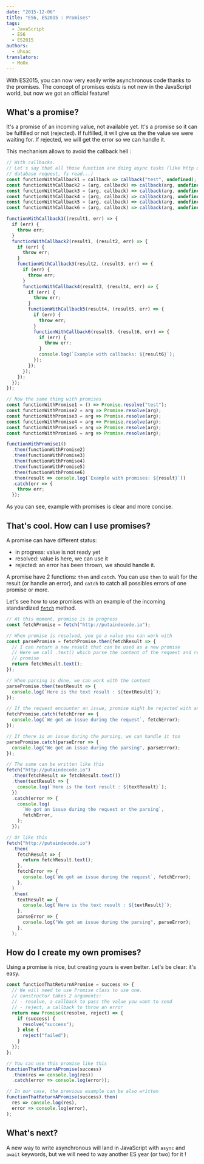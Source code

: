 ```yaml
---
date: "2015-12-06"
title: "ES6, ES2015 : Promises"
tags:
  - JavaScript
  - ES6
  - ES2015
authors:
  - Uhsac
translators:
  - MoOx
---
```


With ES2015, you can now very easily write asynchronous code thanks to the
promises. The concept of promises exists is not new in the JavaScript world, but
now we got an official feature!

## What's a promise?

It's a promise of an incoming value, not available yet. It's a promise so it can
be fulfilled or not (rejected). If fulfilled, it will give us the the value we
were waiting for. If rejected, we will get the error so we can handle it.

This mechanism allows to avoid the callback hell :

```js
// With callbacks.
// Let's say that all those function are doing async tasks (like http or
// database request, fs read...)
const functionWithCallback1 = callback => callback("test", undefined);
const functionWithCallback2 = (arg, callback) => callback(arg, undefined);
const functionWithCallback3 = (arg, callback) => callback(arg, undefined);
const functionWithCallback4 = (arg, callback) => callback(arg, undefined);
const functionWithCallback5 = (arg, callback) => callback(arg, undefined);
const functionWithCallback6 = (arg, callback) => callback(arg, undefined);

functionWithCallback1((result1, err) => {
  if (err) {
    throw err;
  }
  functionWithCallback2(result1, (result2, err) => {
    if (err) {
      throw err;
    }
    functionWithCallback3(result2, (result3, err) => {
      if (err) {
        throw err;
      }
      functionWithCallback4(result3, (result4, err) => {
        if (err) {
          throw err;
        }
        functionWithCallback5(result4, (result5, err) => {
          if (err) {
            throw err;
          }
          functionWithCallback6(result5, (result6, err) => {
            if (err) {
              throw err;
            }
            console.log(`Example with callbacks: ${result6}`);
          });
        });
      });
    });
  });
});

// Now the same thing with promises
const functionWithPromise1 = () => Promise.resolve("test");
const functionWithPromise2 = arg => Promise.resolve(arg);
const functionWithPromise3 = arg => Promise.resolve(arg);
const functionWithPromise4 = arg => Promise.resolve(arg);
const functionWithPromise5 = arg => Promise.resolve(arg);
const functionWithPromise6 = arg => Promise.resolve(arg);

functionWithPromise1()
  .then(functionWithPromise2)
  .then(functionWithPromise3)
  .then(functionWithPromise4)
  .then(functionWithPromise5)
  .then(functionWithPromise6)
  .then(result => console.log(`Example with promises: ${result}`))
  .catch(err => {
    throw err;
  });
```

As you can see, example with promises is clear and more concise.

## That's cool. How can I use promises?

A promise can have different status:

- in progress: value is not ready yet
- resolved: value is here, we can use it
- rejected: an error has been thrown, we should handle it.

A promise have 2 functions: `then` and `catch`. You can use `then` to wait for
the result (or handle an error), and `catch` to catch all possibles errors of
one promise or more.

Let's see how to use promises with an example of the incoming standardized
[`fetch`](https://fetch.spec.whatwg.org) method.

```js
// At this moment, promise is in progress
const fetchPromise = fetch("http://putaindecode.io");

// When promise is resolved, you go a value you can work with
const parsePromise = fetchPromise.then(fetchResult => {
  // I can return a new result that can be used as a new promise
  // Here we call .text() which parse the content of the request and return
  // promise
  return fetchResult.text();
});

// When parsing is done, we can work with the content
parsePromise.then(textResult => {
  console.log(`Here is the text result : ${textResult}`);
});

// If the request encounter an issue, promise might be rejected with an error
fetchPromise.catch(fetchError => {
  console.log(`We got an issue during the request`, fetchError);
});

// If there is an issue during the parsing, we can handle it too
parsePromise.catch(parseError => {
  console.log("We got an issue during the parsing", parseError);
});

// The same can be written like this
fetch("http://putaindecode.io")
  .then(fetchResult => fetchResult.text())
  .then(textResult => {
    console.log(`Here is the text result : ${textResult}`);
  })
  .catch(error => {
    console.log(
      `We got an issue during the request or the parsing`,
      fetchError,
    );
  });

// Or like this
fetch("http://putaindecode.io")
  .then(
    fetchResult => {
      return fetchResult.text();
    },
    fetchError => {
      console.log(`We got an issue during the request`, fetchError);
    },
  )
  .then(
    textResult => {
      console.log(`Here is the text result : ${textResult}`);
    },
    parseError => {
      console.log("We got an issue during the parsing", parseError);
    },
  );
```

## How do I create my own promises?

Using a promise is nice, but creating yours is even better. Let's be clear: it's
easy.

```js
const functionThatReturnAPromise = success => {
  // We will need to use Promise class to use one.
  // constructor takes 2 arguments:
  // - resolve, a callback to pass the value you want to send
  // - reject, a callback to throw an error
  return new Promise((resolve, reject) => {
    if (success) {
      resolve("success");
    } else {
      reject("failed");
    }
  });
};

// You can use this promise like this
functionThatReturnAPromise(success)
  .then(res => console.log(res))
  .catch(error => console.log(error));

// In our case, the previous example can be also written
functionThatReturnAPromise(success).then(
  res => console.log(res),
  error => console.log(error),
);
```

## What's next?

A new way to write asynchronous will land in JavaScript with `async` and `await`
keywords, but we will need to way another ES year (or two) for it !
